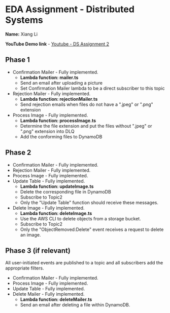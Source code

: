 # EDA Assignment - Distributed Systems

__Name:__ Xiang Li

__YouTube Demo link__ - [Youtube - DS Assignment 2](https://youtu.be/A8KxcLgoN4w)

## Phase 1

+ Confirmation Mailer - Fully implemented.
  + __Lambda function: mailer.ts__
  + Send an email after uploading a picture
  + Set Confirmation Mailer lambda to be a direct subscriber to this topic
+ Rejection Mailer - Fully implemented.
  + __Lambda function: rejectionMailer.ts__
  + Send rejection emails when files do not have a ".jpeg" or ".png" extension
+ Process Image - Fully implemented.
  + __Lambda function: processImage.ts__
  + Determine the file extension and put the files without ".jpeg" or ".png" extension into DLQ
  + Add the conforming files to DynamoDB

## Phase 2

+ Confirmation Mailer - Fully implemented.
+ Rejection Mailer - Fully implemented.
+ Process Image - Fully implemented.
+ Update Table - Fully implemented.
  + __Lambda function: updateImage.ts__
  + Delete the corresponding file in DynamoDB
  + Subscribe to Topic2
  + Only the "Update Table" function should receive these messages.
+ Delete Image - Fully implemented.
  + __Lambda function: deleteImage.ts__
  + Use the AWS CLI to delete objects from a storage bucket.
  + Subscribe to Topic2
  + Only the "ObjectRemoved:Delete" event receives a request to delete an image.

## Phase 3 (if relevant)

All user-initiated events are published to a topic and all subscribers add the appropriate filters.

+ Confirmation Mailer - Fully implemented.
+ Process Image - Fully implemented.
+ Update Table - Fully implemented.
+ Delete Mailer - Fully implemented.
  + __Lambda function: deleteMailer.ts__
  + Send an email after deleting a file within DynamoDB.

